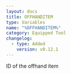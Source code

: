 ```yaml
---
layout: docs
title: OFFHANDITEM
type: Variables
name: "%OFFHANDITEM%"
category: Equipped Tool
changelog:
  - type: Added
    version: v0.12.1
---
```

ID of the offhand item
